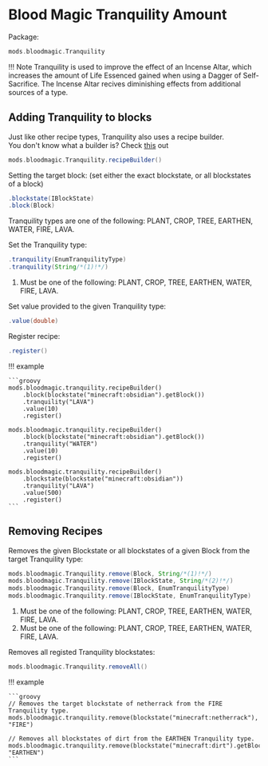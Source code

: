 # Blood Magic Tranquility Amount

Package:

```groovy
mods.bloodmagic.Tranquility
```

!!! Note
    Tranquility is used to improve the effect of an Incense Altar, which increases the amount of Life Essenced gained when using a Dagger of Self-Sacrifice.
    The Incense Altar recives diminishing effects from additional sources of a type.

## Adding Tranquility to blocks

Just like other recipe types, Tranquility also uses a recipe builder. <br>
You don't know what a builder is? Check [this](https://groovyscript-docs.readthedocs.io/en/latest/groovy/builder/) out

```groovy
mods.bloodmagic.Tranquility.recipeBuilder()
```

Setting the target block: (set either the exact blockstate, or all blockstates of a block)

```groovy
.blockstate(IBlockState)
.block(Block)
```

Tranquility types are one of the following: PLANT, CROP, TREE, EARTHEN, WATER, FIRE, LAVA.

Set the Tranquility type:

```groovy
.tranquility(EnumTranquilityType)
.tranquility(String/*(1)!*/)
```

1. Must be one of the following: PLANT, CROP, TREE, EARTHEN, WATER, FIRE, LAVA.

Set value provided to the given Tranquility type:

```groovy
.value(double)
```

Register recipe:

```groovy
.register()
```

!!! example

    ```groovy
    mods.bloodmagic.tranquility.recipeBuilder()
        .block(blockstate("minecraft:obsidian").getBlock())
        .tranquility("LAVA")
        .value(10)
        .register()

    mods.bloodmagic.tranquility.recipeBuilder()
        .block(blockstate("minecraft:obsidian").getBlock())
        .tranquility("WATER")
        .value(10)
        .register()

    mods.bloodmagic.tranquility.recipeBuilder()
        .blockstate(blockstate("minecraft:obsidian"))
        .tranquility("LAVA")
        .value(500)
        .register()
    ```

## Removing Recipes

Removes the given Blockstate or all blockstates of a given Block from the target Tranquility type:

```groovy
mods.bloodmagic.Tranquility.remove(Block, String/*(1)!*/)
mods.bloodmagic.Tranquility.remove(IBlockState, String/*(2)!*/)
mods.bloodmagic.Tranquility.remove(Block, EnumTranquilityType)
mods.bloodmagic.Tranquility.remove(IBlockState, EnumTranquilityType)
```

1. Must be one of the following: PLANT, CROP, TREE, EARTHEN, WATER, FIRE, LAVA.
2. Must be one of the following: PLANT, CROP, TREE, EARTHEN, WATER, FIRE, LAVA.

Removes all registed Tranquility blockstates:

```groovy
mods.bloodmagic.Tranquility.removeAll()
```

!!! example

    ```groovy
    // Removes the target blockstate of netherrack from the FIRE Tranquility type.
    mods.bloodmagic.tranquility.remove(blockstate("minecraft:netherrack"), "FIRE")

    // Removes all blockstates of dirt from the EARTHEN Tranquility type.
    mods.bloodmagic.tranquility.remove(blockstate("minecraft:dirt").getBlock(), "EARTHEN")
    ```
